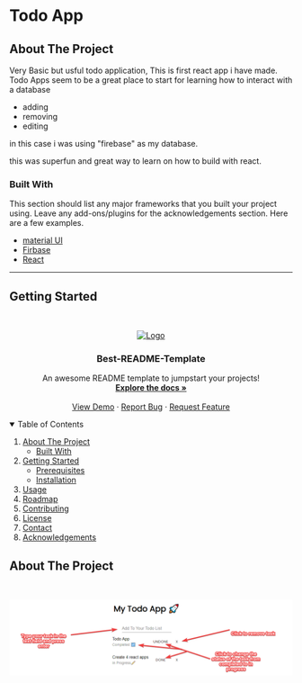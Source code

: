 # Todo App 


<!-- ABOUT THE PROJECT -->
## About The Project
Very Basic but usful todo application, This is first react app i have made. Todo Apps seem to be a great place to start for learning how to interact with a database
- adding 
- removing
- editing
  
in this case i was using "firebase" as my database.

this was superfun and great way to learn on how to build with react.

### Built With

This section should list any major frameworks that you built your project using. Leave any add-ons/plugins for the acknowledgements section. Here are a few examples.
* [material UI](https://material-ui.com/)
* [Firbase](https://console.firebase.google.com/)
* [React](https://reactjs.org/)


****
## Getting Started

<!-- PROJECT LOGO -->
<br />
<p align="center">
  <a href="https://github.com/othneildrew/Best-README-Template">
    <img src="images/logo.png" alt="Logo" width="80" height="80">
  </a>

  <h3 align="center">Best-README-Template</h3>

  <p align="center">
    An awesome README template to jumpstart your projects!
    <br />
    <a href="https://github.com/othneildrew/Best-README-Template"><strong>Explore the docs »</strong></a>
    <br />
    <br />
    <a href="https://github.com/othneildrew/Best-README-Template">View Demo</a>
    ·
    <a href="https://github.com/othneildrew/Best-README-Template/issues">Report Bug</a>
    ·
    <a href="https://github.com/othneildrew/Best-README-Template/issues">Request Feature</a>
  </p>
</p>



<!-- TABLE OF CONTENTS -->
<details open="open">
  <summary>Table of Contents</summary>
  <ol>
    <li>
      <a href="#about-the-project">About The Project</a>
      <ul>
        <li><a href="#built-with">Built With</a></li>
      </ul>
    </li>
    <li>
      <a href="#getting-started">Getting Started</a>
      <ul>
        <li><a href="#prerequisites">Prerequisites</a></li>
        <li><a href="#installation">Installation</a></li>
      </ul>
    </li>
    <li><a href="#usage">Usage</a></li>
    <li><a href="#roadmap">Roadmap</a></li>
    <li><a href="#contributing">Contributing</a></li>
    <li><a href="#license">License</a></li>
    <li><a href="#contact">Contact</a></li>
    <li><a href="#acknowledgements">Acknowledgements</a></li>
  </ol>
</details>



<!-- ABOUT THE PROJECT -->
## About The Project

<br />
<p align="center">
  <a href="https://github.com/novaking27/react-learning/blob/master/listapp/src/assets/todoScreenshot.png">
    <img src="assets/../src/assets/todoScreenshot.png" alt="Logo" >
  </a>